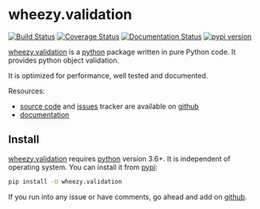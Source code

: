 # wheezy.validation

[![Build Status](https://travis-ci.org/akornatskyy/wheezy.validation.svg?branch=master)](https://travis-ci.org/akornatskyy/wheezy.validation)
[![Coverage Status](https://coveralls.io/repos/github/akornatskyy/wheezy.validation/badge.svg?branch=master)](https://coveralls.io/github/akornatskyy/wheezy.validation?branch=master)
[![Documentation Status](https://readthedocs.org/projects/wheezyvalidation/badge/?version=latest)](https://wheezyvalidation.readthedocs.io/en/latest/?badge=latest)
[![pypi version](https://badge.fury.io/py/wheezy.validation.svg)](https://badge.fury.io/py/wheezy.validation)

[wheezy.validation](https://pypi.org/project/wheezy.validation/) is a
[python](https://www.python.org) package written in pure Python code. It
provides python object validation.

It is optimized for performance, well tested and documented.

Resources:

- [source code](https://github.com/akornatskyy/wheezy.validation)
  and [issues](https://github.com/akornatskyy/wheezy.validation/issues)
  tracker are available on
  [github](https://github.com/akornatskyy/wheezy.validation)
- [documentation](https://wheezyvalidation.readthedocs.io/en/latest/)

## Install

[wheezy.validation](https://pypi.org/project/wheezy.validation/)
requires [python](https://www.python.org) version 3.6+. It is independent of
operating system. You can install it from
[pypi](https://pypi.org/project/wheezy.validation/):

```sh
pip install -U wheezy.validation
```

If you run into any issue or have comments, go ahead and add on
[github](https://github.com/akornatskyywheezy.validation).
